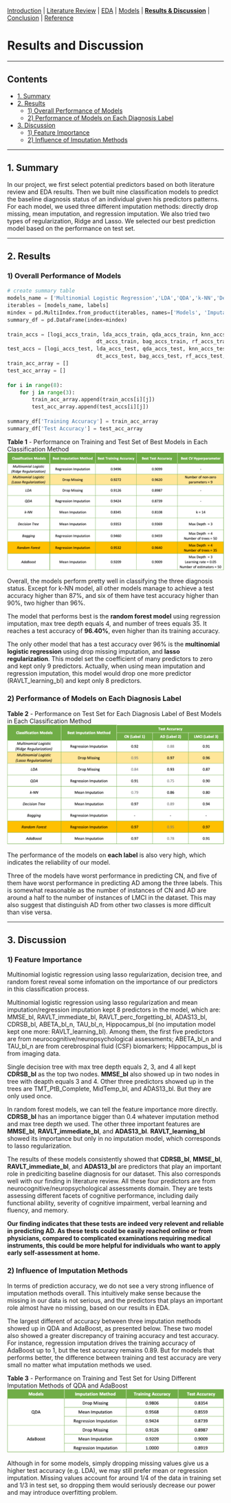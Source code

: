 [Introduction](https://mal5482.github.io/ADNI-Alzheimer-Project/index)   \|   [Literature Review](https://mal5482.github.io/ADNI-Alzheimer-Project/Review)   \|   [EDA](https://mal5482.github.io/ADNI-Alzheimer-Project/EDA)   \|   [Models](https://mal5482.github.io/ADNI-Alzheimer-Project/Models)   \|   [**Results & Discussion**](https://mal5482.github.io/ADNI-Alzheimer-Project/Summary)   \|   [Conclusion](https://mal5482.github.io/ADNI-Alzheimer-Project/Conclusion)   \|   [Reference](https://mal5482.github.io/ADNI-Alzheimer-Project/Reference)

# Results and Discussion
---
## Contents
* [1. Summary](#summary)<br>
* [2. Results](#results)<br>
  * [1) Overall Performance of Models](#overall)<br>
  * [2) Performance of Models on Each Diagnosis Label](#each-label)<br>
* [3. Discussion](#discussion)<br> 
  * [1) Feature Importance](#feature-importance)<br>
  * [2) Influence of Imputation Methods](#imputation)<br>

---

## <a name="summary"></a> 1. Summary
<p> In our project, we first select potential predictors based on both literature review and EDA results. Then we built nine classification models to predict the baseline diagnosis status of an individual given his predictors patterns. For each model, we used three different imputation methods: directly drop missing, mean imputation, and regression imputation. We also tried two types of regularization, Ridge and Lasso. We selected our best prediction model based on the performance on test set.</p>

---

## <a name="results"></a> 2. Results

### <a name="overall"></a> 1) Overall Performance of Models

```py
# create summary table
models_name = ['Multinomial Logistic Regression','LDA','QDA','k-NN','Decision Tree','Bagging','Random Forest','AdaBoost']
iterables = [models_name, labels]
mindex = pd.MultiIndex.from_product(iterables, names=['Models', 'Imputation Method'])
summary_df = pd.DataFrame(index=mindex)

train_accs = [logi_accs_train, lda_accs_train, qda_accs_train, knn_accs_train, 
                             dt_accs_train, bag_accs_train, rf_accs_train, ada_accs_train]
test_accs = [logi_accs_test, lda_accs_test, qda_accs_test, knn_accs_test, 
                             dt_accs_test, bag_accs_test, rf_accs_test, ada_accs_test]
train_acc_array = []
test_acc_array = []

for i in range(8):
    for j in range(3):
        train_acc_array.append(train_accs[i][j])
        test_acc_array.append(test_accs[i][j])

summary_df['Training Accuracy'] = train_acc_array
summary_df['Test Accuracy'] = test_acc_array

```
**Table 1** - Performance on Training and Test Set of Best Models in Each Classification Method
![summary table](/images/stable.png)

Overall, the models perform pretty well in classifying the three diagnosis status. Except for k-NN model, all other models manage to achieve a test accuracy higher than 87%, and six of them have test accuracy higher than 90%, two higher than 96%.

The model that performs best is the **random forest model** using regression imputation, max tree depth equals 4, and number of trees equals 35. It reaches a test accuracy of **96.40%**, even higher than its training accuracy.

The only other model that has a test accuracy over 96% is the **multinomial logistic regression** using drop missing imputation, and **lasso regularization**. This model set the coefficient of many predictors to zero and kept only 9 predictors. Actually, when using mean imputation and regression imputation, this model would drop one more predictor (RAVLT_learning_bl) and kept only 8 predictors.

### <a name="each-label"></a> 2) Performance of Models on Each Diagnosis Label

**Table 2** - Performance on Test Set for Each Diagnosis Label of Best Models in Each Classification Method
![Each label performance](/images/stable_each.png)

The performance of the models on **each label** is also very high, which indicates the reliability of our model.

Three of the models have worst performance in predicting CN, and five of them have worst performance in predicting AD among the three labels. This is somewhat reasonable as the number of instances of CN and AD are around a half to the number of instances of LMCI in the dataset. This may also suggest that distinguish AD from other two classes is more difficult than vise versa.

---

## <a name="discussion"></a> 3. Discussion

### <a name="feature-importance"></a> 1) Feature Importance

Multinomial logistic regression using lasso regularization, decision tree, and random forest reveal some infomation on the importance of our predictors in this classification process.

Multinomial logistic regression using lasso regularization and mean imputation/regression imputation kept 8 predictors in the model, which are: MMSE_bl, RAVLT_immediate_bl, RAVLT_perc_forgetting_bl, ADAS13_bl, CDRSB_bl, ABETA_bl_n, TAU_bl_n, Hippocampus_bl (no imputation model kept one more: RAVLT_learning_bl). Among them, the first five predictors are from neurocognitive/neuropsychological assessments; ABETA_bl_n and TAU_bl_n are from cerebrospinal fluid (CSF) biomarkers; Hippocampus_bl is from imaging data.

Single decision tree with max tree depth equals 2, 3, and 4 all kept **CDRSB_bl** as the top two nodes. **MMSE_bl** also showed up in two nodes in tree with deapth equals 3 and 4. Other three predictors showed up in the trees are TMT_PtB_Complete, MidTemp_bl, and ADAS13_bl. But they are only used once.

In random forest models, we can tell the feature importance more directly. **CDRSB_bl** has an importance bigger than 0.4 whatever imputation method and max tree depth we used. The other three important features are **MMSE_bl**, **RAVLT_immediate_bl**, and **ADAS13_bl**. **RAVLT_learning_bl** showed its importance but only in no imputation model, which corresponds to lasso regularization.

The results of these models consistently showed that **CDRSB_bl**, **MMSE_bl**, **RAVLT_immediate_bl**, and **ADAS13_bl** are predictors that play an important role in prediciting baseline diagnosis for our dataset. This also corresponds well with our finding in literature review. All these four predictors are from neurocognitive/neuropsychological assessments domain. They are tests assessing different facets of cognitive performance, including daily functional ability, severity of cognitive impairment, verbal learning and fluency, and memory.

**Our finding indicates that these tests are indeed very relevent and reliable in predicting AD. As these tests could be easily reached online or from physicians, compared to complicated examinations requiring medical instruments, this could be more helpful for individuals who want to apply early self-assessment at home.**

### <a name="imputation"></a> 2) Influence of Imputation Methods

In terms of prediction accuracy, we do not see a very strong influence of imputation methods overall. This intuitively make sense because the missing in our data is not serious, and the predictors that plays an important role almost have no missing, based on our results in EDA.

The largest different of accuracy between three imputation methods showed up in QDA and AdaBoost, as presented below. These two model also showed a greater discrepancy of training accuracy and test accuracy. For instance, regression imputation drives the training accuracy of AdaBoost up to 1, but the test accuracy remains 0.89. But for models that performs better, the difference between training and test accuracy are very small no matter what imputation methods we used.

**Table 3** - Performance on Training and Test Set for Using Different Imputation Methods of QDA and AdaBoost
![imputation](/images/imput_models.png)

Although in for some models, simply dropping missing values give us a higher test accuracy (e.g. LDA), we may still prefer mean or regression imputation. Missing values account for around 1/4 of the data in training set and 1/3 in test set, so dropping them would seriously decrease our power and may introduce overfitting problem.
